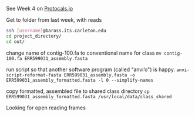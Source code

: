 See Week 4 on [Protocals.io](https://www.protocols.io/view/week-4-calling-open-reading-frames-with-prodigal-u-js3cngn?step=4)

Get to folder from last week, with reads
```bash
ssh [username]@baross.its.carleton.edu
cd project_directory/
cd out/
```

change name of contig-100.fa to conventional name for class
`mv contig-100.fa ERR599031_assembly.fasta`

run script so that another software program (called “anvi’o") is happy.
`anvi-script-reformat-fasta ERR599031_assembly.fasta -o ERR599031_assembly_formatted.fasta -l 0 --simplify-names`

copy formatted, assembled file to shared class directory
`cp ERR599031_assembly_formatted.fasta /usr/local/data/class_shared`

Looking for open reading frames



